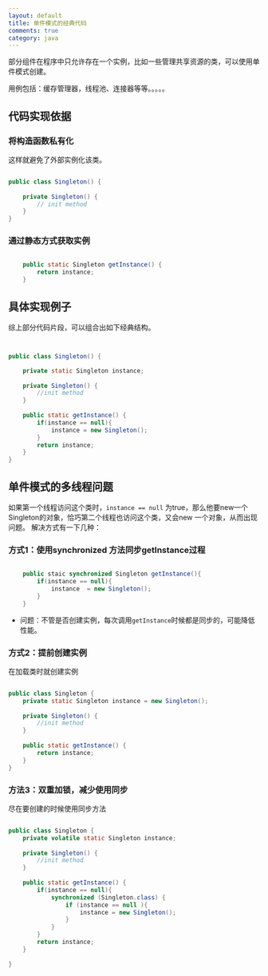 ```yaml
---
layout: default
title: 单件模式的经典代码
comments: true
category: java
---
```



部分组件在程序中只允许存在一个实例，比如一些管理共享资源的类，可以使用单件模式创建。

用例包括：缓存管理器，线程池、连接器等等。。。。。

## 代码实现依据

### 将构造函数私有化

这样就避免了外部实例化该类。

```java

public class Singleton() {
	
	private Singleton() {
		// init method
	}
}

```

### 通过静态方式获取实例

```java

	public static Singleton getInstance() {
		return instance;
	}

```

## 具体实现例子

综上部分代码片段，可以组合出如下经典结构。

```java


public class Singleton() {

	private static Singleton instance;
	
	private Singleton() {
		//init method
	}
	
	public static getInstance() {
		if(instance == null){
			instance = new Singleton();
		}
		return instance;
	}
}

```

## 单件模式的多线程问题

如果第一个线程访问这个类时，`instance == null` 为true，那么他要new一个Singleton的对象，恰巧第二个线程也访问这个类，又会new 一个对象，从而出现问题。
解决方式有一下几种：

### 方式1：使用synchronized 方法同步getInstance过程

```java

	public staic synchronized Singleton getInstance(){
		if(instance == null){
			instance  = new Singleton();
		}
	}

```

* 问题：不管是否创建实例，每次调用`getInstance`时候都是同步的，可能降低性能。


### 方式2：提前创建实例

在加载类时就创建实例

```java

public class Singleton {
	private static Singleton instance = new Singleton();
	
	private Singleton() {
		//init method
	}
	
	public static getInstance() {
		return instance;
	}
}

```

### 方法3：双重加锁，减少使用同步

尽在要创建的时候使用同步方法

```java

public class Singleton {
	private volatile static Singleton instance;
	
	private Singleton() {
		//init method
	}
	
	public static getInstance() {
		if(instance == null){
			synchronized (Singleton.class) {
				if (instance == null ){
					instance = new Singleton();
				}
			}
		}
		return instance;	
	}
	
}

```



